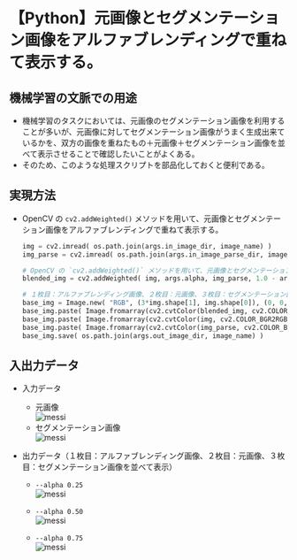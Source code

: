 # 【Python】元画像とセグメンテーション画像をアルファブレンディングで重ねて表示する。

## 機械学習の文脈での用途

- 機械学習のタスクにおいては、元画像のセグメンテーション画像を利用することが多いが、元画像に対してセグメンテーション画像がうまく生成出来ているかを、双方の画像を重ねたもの＋元画像＋セグメンテーション画像を並べて表示させることで確認したいことがよくある。
- そのため、このような処理スクリプトを部品化しておくと便利である。

## 実現方法

- OpenCV の `cv2.addWeighted()` メソッドを用いて、元画像とセグメンテーション画像をアルファブレンディングで重ねて表示する。
    ```python
    img = cv2.imread( os.path.join(args.in_image_dir, image_name) )
    img_parse = cv2.imread( os.path.join(args.in_image_parse_dir, image_name) )

    # OpenCV の `cv2.addWeighted()` メソッドを用いて、元画像とセグメンテーション画像をアルファブレンディング
    blended_img = cv2.addWeighted( img, args.alpha, img_parse, 1.0 - args.alpha, 0)

    # １枚目：アルファブレンディング画像、２枚目：元画像、３枚目：セグメンテーション画像を並べて表示
    base_img = Image.new( "RGB", (3*img.shape[1], img.shape[0]), (0, 0, 0) ) 
    base_img.paste( Image.fromarray(cv2.cvtColor(blended_img, cv2.COLOR_BGR2RGB)), (0, 0) )
    base_img.paste( Image.fromarray(cv2.cvtColor(img, cv2.COLOR_BGR2RGB)), (1*img.shape[1], 0) )
    base_img.paste( Image.fromarray(cv2.cvtColor(img_parse, cv2.COLOR_BGR2RGB)), (2*img.shape[1], 0) )
    base_img.save( os.path.join(args.out_image_dir, image_name) )
    ```

## 入出力データ

- 入力データ
    - 元画像<br>
        ![messi](https://user-images.githubusercontent.com/25688193/65367724-dc2e9900-dc70-11e9-857e-6684ce06925c.png)
    - セグメンテーション画像<br>
        ![messi](https://user-images.githubusercontent.com/25688193/65367725-ddf85c80-dc70-11e9-98aa-5b426ca25d54.png)

- 出力データ（１枚目：アルファブレンディング画像、２枚目：元画像、３枚目：セグメンテーション画像を並べて表示）
    - `--alpha 0.25`<br>
        ![messi](https://user-images.githubusercontent.com/25688193/65367726-e0f34d00-dc70-11e9-967e-2accd43fdfd0.png)

    - `--alpha 0.50`<br>
        ![messi](https://user-images.githubusercontent.com/25688193/65367727-e2bd1080-dc70-11e9-903e-8f0fc14344b7.png)

    - `--alpha 0.75`<br>
        ![messi](https://user-images.githubusercontent.com/25688193/65367728-e51f6a80-dc70-11e9-9584-1f898b3512f1.png)

